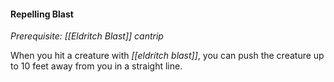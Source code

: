 #### Repelling Blast

*Prerequisite: [[Eldritch Blast]] cantrip*

When you hit a creature with *[[eldritch blast]]*, you can push the creature up to 10 feet away from you in a straight line.